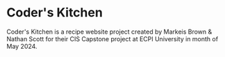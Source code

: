 # Coder's Kitchen
Coder's Kitchen is a recipe website project created by Markeis Brown & Nathan Scott for their CIS Capstone project at ECPI University in month of May 2024.

